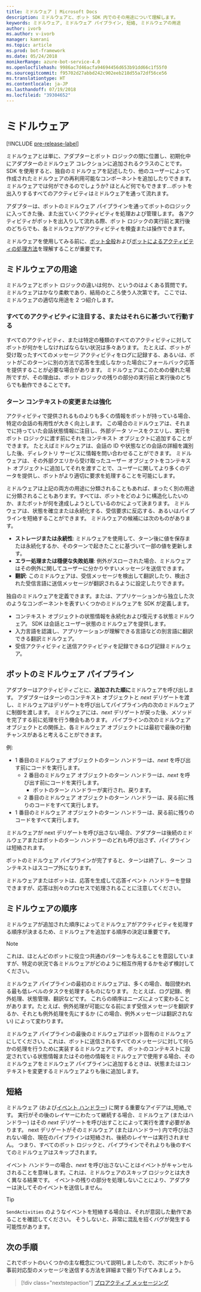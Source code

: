 ```yaml
---
title: ミドルウェア | Microsoft Docs
description: ミドルウェアと、ボット SDK 内でのその用途について理解します。
keywords: ミドルウェア, ミドルウェア パイプライン, 短絡, ミドルウェアの用途
author: ivorb
ms.author: v-ivorb
manager: kamrani
ms.topic: article
ms.prod: bot-framework
ms.date: 05/24/2018
monikerRange: azure-bot-service-4.0
ms.openlocfilehash: 9986ac7d46acfa94694456d653b91dd66c1f55f0
ms.sourcegitcommit: f95702d27abbd242c902eeb218d55a72df56ce56
ms.translationtype: HT
ms.contentlocale: ja-JP
ms.lasthandoff: 07/19/2018
ms.locfileid: "39304652"
---
```

# <a name="middleware"></a>ミドルウェア

[!INCLUDE [pre-release-label](~/includes/pre-release-label.md)]

ミドルウェアとは単に、アダプターとボット ロジックの間に位置し、初期化中にアダプターのミドルウェア コレクションに追加されるクラスのことです。 SDK を使用すると、独自のミドルウェアを記述したり、他のユーザーによって作成されたミドルウェアの再利用可能なコンポーネントを追加したりできます。 ミドルウェアでは何ができるのでしょうか?  ほとんど何でもできます...ボットを出入りするすべてのアクティビティはミドルウェアを通って流れます。

アダプターは、ボットのミドルウェア パイプラインを通ってボットのロジックに入ってきた後、また出ていくアクティビティを処理および管理します。 各アクティビティがボットを出入りして流れる際、ボット ロジックの実行前と実行後のどちらでも、各ミドルウェアがアクティビティを検査または操作できます。

ミドルウェアを使用してみる前に、[ボット全般](~/v4sdk/bot-builder-basics.md)および[ボットによるアクティビティの処理方法](~/v4sdk/bot-builder-concept-activity-processing.md)を理解することが重要です。

## <a name="uses-for-middleware"></a>ミドルウェアの用途

ミドルウェアとボット ロジックの違いは何か、というのはよくある質問です。 ミドルウェアはかなり柔軟であり、結局のところ使う人次第です。 ここでは、ミドルウェアの適切な用途を 2 つ紹介します。

### <a name="looking-at-or-acting-on-every-activity"></a>すべてのアクティビティに注目する、またはそれらに基づいて行動する

すべてのアクティビティ、または特定の種類のすべてのアクティビティに対してボットが何かをしなければならない状況は多々あります。 たとえば、ボットが受け取ったすべてのメッセージ アクティビティをログに記録する、あるいは、ボットがこのターンに別の方法で応答を生成しなかった場合にフォールバック応答を提供することが必要な場合があります。 ミドルウェアはこのための優れた場所ですが、その理由は、ボット ロジックの残りの部分の実行前と実行後のどちらでも動作できることです。

### <a name="modifying-or-enhancing-the-turn-context"></a>ターン コンテキストの変更または強化

アクティビティで提供されるものよりも多くの情報をボットが持っている場合、特定の会話の有用性が大きく向上します。 この場合のミドルウェアは、それまでに持っていた会話状態情報に注目し、外部データ ソースをクエリし、実行をボット ロジックに渡す前にそれをコンテキスト オブジェクトに追加することができます。
たとえばミドルウェアは、会話の ID や状態などの会話の詳細を識別した後、ディレクトリ サービスに情報を問い合わせることができます。 ミドルウェアは、その外部クエリから受け取ったユーザー オブジェクトをコンテキスト オブジェクトに追加してそれを渡すことで、ユーザーに関してより多くのデータを提供し、ボットがより適切に要求を処理することを可能にします。

ミドルウェアは上記の両方の用途に分類されることもあれば、まったく別の用途に分類されることもあります。すべては、ボットをどのように構造化したいのか、またボットが何を達成しようとしているのかによって決まります。
ミドルウェアは、状態を確立または永続化する、受信要求に反応する、あるいはパイプラインを短絡することができます。
ミドルウェアの候補には次のものがあります。

- **ストレージまたは永続性**: ミドルウェアを使用して、ターン後に値を保存または永続化するか、そのターンで起きたことに基づいて一部の値を更新します。
- **エラー処理または穏便な失敗処理**: 例外がスローされた場合、ミドルウェアはその例外に関してユーザーに分かりやすいメッセージを送信できます。
- **翻訳**: このミドルウェアは、受信メッセージを検出して翻訳したり、検出された受信言語に送信メッセージが翻訳されるように設定したりできます。

独自のミドルウェアを定義できます。または、アプリケーションから独立した次のようなコンポーネントを表すいくつかのミドルウェアを SDK が定義します。

- コンテキスト オブジェクトの状態情報を永続化および復元する状態ミドルウェア。 SDK は会話とユーザー状態のミドルウェアを提供します。
- 入力言語を認識し、アプリケーションが理解できる言語などの別言語に翻訳できる翻訳ミドルウェア。
- 受信アクティビティと送信アクティビティを記録できるログ記録ミドルウェア。

## <a name="the-bot-middleware-pipeline"></a>ボットのミドルウェア パイプライン

アダプターはアクティビティごとに、**追加された順に**ミドルウェアを呼び出します。 アダプターはターンのコンテキスト オブジェクトと _next_ デリゲートを渡し、ミドルウェアはデリゲートを呼び出してパイプライン内の次のミドルウェアに制御を渡します。 ミドルウェアには、_next_ デリゲートが戻った後、メソッドを完了する前に処理を行う機会もあります。 パイプラインの次のミドルウェア オブジェクトとの関係上、各ミドルウェア オブジェクトには最初で最後の行動チャンスがあると考えることができます。

例: 

- 1 番目のミドルウェア オブジェクトのターン ハンドラーは、_next_ を呼び出す前にコードを実行します。
  - 2 番目のミドルウェア オブジェクトのターン ハンドラーは、_next_ を呼び出す前にコードを実行します。
    - ボットのターン ハンドラーが実行され、戻ります。
  - 2 番目のミドルウェア オブジェクトのターン ハンドラーは、戻る前に残りのコードをすべて実行します。
- 1 番目のミドルウェア オブジェクトのターン ハンドラーは、戻る前に残りのコードをすべて実行します。

ミドルウェアが next デリゲートを呼び出さない場合、アダプターは後続のミドルウェアまたはボットのターン ハンドラーのどれも呼び出さず、パイプラインは短絡されます。

ボットのミドルウェア パイプラインが完了すると、ターンは終了し、ターン コンテキストはスコープ外になります。

ミドルウェアまたはボットは、応答を生成して応答イベント ハンドラーを登録できますが、応答は別々のプロセスで処理されることに注意してください。

## <a name="order-of-middleware"></a>ミドルウェアの順序

ミドルウェアが追加された順序によってミドルウェアがアクティビティを処理する順序が決まるため、ミドルウェアを追加する順序の決定は重要です。

> [!NOTE]
> これは、ほとんどのボットに役立つ共通のパターンを与えることを意図していますが、特定の状況で各ミドルウェアがどのように相互作用するかを必ず検討してください。

ミドルウェア パイプラインの最初のミドルウェアは、多くの場合、毎回使われる最も低レベルのタスクを処理するものになります。 たとえば、ログ記録、例外処理、状態管理、翻訳などです。 これらの順序はニーズによって変わることがあります。たとえば、例外処理が可能になる前にまず受信メッセージを翻訳するか、それとも例外処理を先にするか (この場合、例外メッセージは翻訳されない) によって変わります。

ミドルウェア パイプラインの最後のミドルウェアはボット固有のミドルウェアにしてください。これは、ボットに送信されるすべてのメッセージに対して何らかの処理を行うために実装するミドルウェアです。 ボットのコンテキストに設定されている状態情報またはその他の情報をミドルウェアで使用する場合、そのミドルウェアをミドルウェア パイプラインに追加するときは、状態またはコンテキストを変更するミドルウェアよりも後に追加します。

## <a name="short-circuiting"></a>短絡

ミドルウェア (および[イベント ハンドラー](~/v4sdk/bot-builder-concept-activity-processing.md#response-event-handlers)) に関する重要なアイデアは_短絡_です。 実行がその後のレイヤーにわたって継続する場合、ミドルウェア (またはハンドラー) はその _next_ デリゲートを呼び出すことによって実行を渡す必要があります。  next デリゲートがそのミドルウェア (またはハンドラー) 内で呼び出されない場合、現在のパイプラインは短絡され、後続のレイヤーは実行されません。 つまり、すべてのボット ロジックと、パイプラインでそれよりも後のすべてのミドルウェアはスキップされます。

イベント ハンドラーの場合、_next_ を呼び出さないことはイベントがキャンセルされることを意味します。これは、ミドルウェアのスキップ ロジックとは大きく異なる結果です。 イベントの残りの部分を処理しないことにより、アダプターは決してそのイベントを送信しません。

> [!TIP]
> `SendActivities` のようなイベントを短絡する場合は、それが意図した動作であることを確認してください。 そうしないと、非常に混乱を招くバグが発生する可能性があります。

## <a name="next-steps"></a>次の手順

これでボットのいくつかの主な概念について説明しましたので、次にボットから事前対応型のメッセージを送信する方法を詳細まで掘り下げてみましょう。

> [!div class="nextstepaction"]
> [プロアクティブ メッセージング](~/v4sdk/bot-builder-proactive-messages.md)
